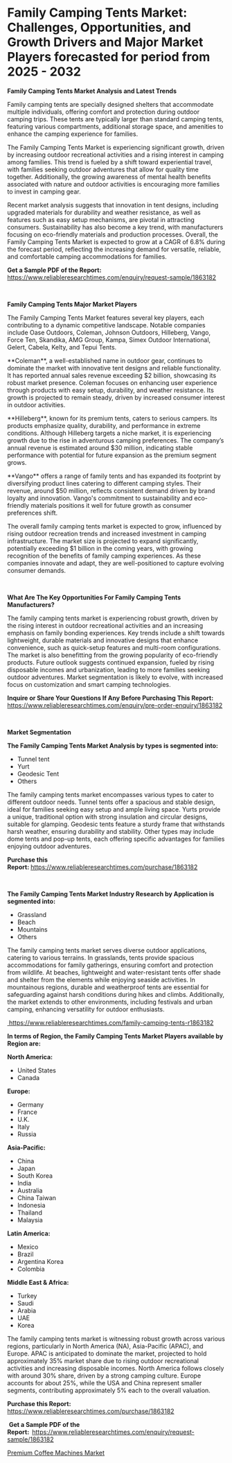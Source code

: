 <p><h1>Family Camping Tents Market: Challenges, Opportunities, and Growth Drivers and Major Market Players forecasted for period from 2025 - 2032</h1></p><p><strong>Family Camping Tents Market Analysis and Latest Trends</strong></p>
<p><p>Family camping tents are specially designed shelters that accommodate multiple individuals, offering comfort and protection during outdoor camping trips. These tents are typically larger than standard camping tents, featuring various compartments, additional storage space, and amenities to enhance the camping experience for families.</p><p>The Family Camping Tents Market is experiencing significant growth, driven by increasing outdoor recreational activities and a rising interest in camping among families. This trend is fueled by a shift toward experiential travel, with families seeking outdoor adventures that allow for quality time together. Additionally, the growing awareness of mental health benefits associated with nature and outdoor activities is encouraging more families to invest in camping gear.</p><p>Recent market analysis suggests that innovation in tent designs, including upgraded materials for durability and weather resistance, as well as features such as easy setup mechanisms, are pivotal in attracting consumers. Sustainability has also become a key trend, with manufacturers focusing on eco-friendly materials and production processes. Overall, the Family Camping Tents Market is expected to grow at a CAGR of 6.8% during the forecast period, reflecting the increasing demand for versatile, reliable, and comfortable camping accommodations for families.</p></p>
<p><strong>Get a Sample PDF of the Report:&nbsp;</strong> <a href="https://www.reliableresearchtimes.com/enquiry/request-sample/1863182?utm_campaign=2182&utm_medium=2&utm_source=Github&utm_content=ia&utm_term=07022025&utm_id=family-camping-tents">https://www.reliableresearchtimes.com/enquiry/request-sample/1863182</a></p>
<p>&nbsp;</p>
<p><strong>Family Camping Tents Major Market Players</strong></p>
<p><p>The Family Camping Tents Market features several key players, each contributing to a dynamic competitive landscape. Notable companies include Oase Outdoors, Coleman, Johnson Outdoors, Hilleberg, Vango, Force Ten, Skandika, AMG Group, Kampa, Simex Outdoor International, Gelert, Cabela, Kelty, and Tepui Tents. </p><p>**Coleman**, a well-established name in outdoor gear, continues to dominate the market with innovative tent designs and reliable functionality. It has reported annual sales revenue exceeding $2 billion, showcasing its robust market presence. Coleman focuses on enhancing user experience through products with easy setup, durability, and weather resistance. Its growth is projected to remain steady, driven by increased consumer interest in outdoor activities.</p><p>**Hilleberg**, known for its premium tents, caters to serious campers. Its products emphasize quality, durability, and performance in extreme conditions. Although Hilleberg targets a niche market, it is experiencing growth due to the rise in adventurous camping preferences. The company’s annual revenue is estimated around $30 million, indicating stable performance with potential for future expansion as the premium segment grows.</p><p>**Vango** offers a range of family tents and has expanded its footprint by diversifying product lines catering to different camping styles. Their revenue, around $50 million, reflects consistent demand driven by brand loyalty and innovation. Vango's commitment to sustainability and eco-friendly materials positions it well for future growth as consumer preferences shift.</p><p>The overall family camping tents market is expected to grow, influenced by rising outdoor recreation trends and increased investment in camping infrastructure. The market size is projected to expand significantly, potentially exceeding $1 billion in the coming years, with growing recognition of the benefits of family camping experiences. As these companies innovate and adapt, they are well-positioned to capture evolving consumer demands.</p></p>
<p>&nbsp;</p>
<p><strong>What Are The Key Opportunities For Family Camping Tents Manufacturers?</strong></p>
<p><p>The family camping tents market is experiencing robust growth, driven by the rising interest in outdoor recreational activities and an increasing emphasis on family bonding experiences. Key trends include a shift towards lightweight, durable materials and innovative designs that enhance convenience, such as quick-setup features and multi-room configurations. The market is also benefitting from the growing popularity of eco-friendly products. Future outlook suggests continued expansion, fueled by rising disposable incomes and urbanization, leading to more families seeking outdoor adventures. Market segmentation is likely to evolve, with increased focus on customization and smart camping technologies.</p></p>
<p><strong>Inquire or Share Your Questions If Any Before Purchasing This Report:</strong> <a href="https://www.reliableresearchtimes.com/enquiry/pre-order-enquiry/1863182?utm_campaign=2182&utm_medium=2&utm_source=Github&utm_content=ia&utm_term=07022025&utm_id=family-camping-tents">https://www.reliableresearchtimes.com/enquiry/pre-order-enquiry/1863182</a></p>
<p>&nbsp;</p>
<p><strong>Market Segmentation</strong></p>
<p><strong>The Family Camping Tents Market Analysis by types is segmented into:</strong></p>
<p><ul><li>Tunnel tent</li><li>Yurt</li><li>Geodesic Tent</li><li>Others</li></ul></p>
<p><p>The family camping tents market encompasses various types to cater to different outdoor needs. Tunnel tents offer a spacious and stable design, ideal for families seeking easy setup and ample living space. Yurts provide a unique, traditional option with strong insulation and circular designs, suitable for glamping. Geodesic tents feature a sturdy frame that withstands harsh weather, ensuring durability and stability. Other types may include dome tents and pop-up tents, each offering specific advantages for families enjoying outdoor adventures.</p></p>
<p><strong>Purchase this Report:&nbsp;</strong><a href="https://www.reliableresearchtimes.com/purchase/1863182?utm_campaign=2182&utm_medium=2&utm_source=Github&utm_content=ia&utm_term=07022025&utm_id=family-camping-tents">https://www.reliableresearchtimes.com/purchase/1863182</a></p>
<p>&nbsp;</p>
<p><strong>The Family Camping Tents Market Industry Research by Application is segmented into:</strong></p>
<p><ul><li>Grassland</li><li>Beach</li><li>Mountains</li><li>Others</li></ul></p>
<p><p>The family camping tents market serves diverse outdoor applications, catering to various terrains. In grasslands, tents provide spacious accommodations for family gatherings, ensuring comfort and protection from wildlife. At beaches, lightweight and water-resistant tents offer shade and shelter from the elements while enjoying seaside activities. In mountainous regions, durable and weatherproof tents are essential for safeguarding against harsh conditions during hikes and climbs. Additionally, the market extends to other environments, including festivals and urban camping, enhancing versatility for outdoor enthusiasts.</p></p>
<p><a href="https://www.reliableresearchtimes.com/family-camping-tents-r1863182?utm_campaign=2182&utm_medium=2&utm_source=Github&utm_content=ia&utm_term=07022025&utm_id=family-camping-tents">&nbsp;https://www.reliableresearchtimes.com/family-camping-tents-r1863182</a></p>
<p><strong>In terms of Region, the Family Camping Tents Market Players available by Region are:</strong></p>
<p>
    <p> <strong> North America: </strong>
        <ul>
            <li>United States</li>
            <li>Canada</li>
        </ul>
        </p> 
    <p> <strong> Europe: </strong>
        <ul>
            <li>Germany</li>
            <li>France</li>
            <li>U.K.</li>
            <li>Italy</li>
            <li>Russia</li>
        </ul>
        </p> 
    <p> <strong> Asia-Pacific: </strong>
        <ul>
            <li>China</li>
            <li>Japan</li>
            <li>South Korea</li>
            <li>India</li>
            <li>Australia</li>
            <li>China Taiwan</li>
            <li>Indonesia</li>
            <li>Thailand</li>
            <li>Malaysia</li>
        </ul>
        </p> 
    <p> <strong> Latin America: </strong>
        <ul>
            <li>Mexico</li>
            <li>Brazil</li>
            <li>Argentina Korea</li>
            <li>Colombia</li>
        </ul>
        </p> 
    <p> <strong> Middle East & Africa: </strong>
        <ul>
            <li>Turkey</li>
            <li>Saudi</li>
            <li>Arabia</li>
            <li>UAE</li>
            <li>Korea</li>
        </ul>
    </p>
    </p>
<p><p>The family camping tents market is witnessing robust growth across various regions, particularly in North America (NA), Asia-Pacific (APAC), and Europe. APAC is anticipated to dominate the market, projected to hold approximately 35% market share due to rising outdoor recreational activities and increasing disposable incomes. North America follows closely with around 30% share, driven by a strong camping culture. Europe accounts for about 25%, while the USA and China represent smaller segments, contributing approximately 5% each to the overall valuation.</p></p>
<p><strong>Purchase this Report: </strong><a href="https://www.reliableresearchtimes.com/purchase/1863182?utm_campaign=2182&utm_medium=2&utm_source=Github&utm_content=ia&utm_term=07022025&utm_id=family-camping-tents">https://www.reliableresearchtimes.com/purchase/1863182</a></p>
<p>&nbsp;<strong>Get a Sample PDF of the Report:&nbsp;&nbsp;</strong><a href="https://www.reliableresearchtimes.com/enquiry/request-sample/1863182?utm_campaign=2182&utm_medium=2&utm_source=Github&utm_content=ia&utm_term=07022025&utm_id=family-camping-tents">https://www.reliableresearchtimes.com/enquiry/request-sample/1863182</a></p>
<p><strong></strong></p>
<p><p><a href="https://github.com/tona7vba/Market-Research-Report-List-1/blob/main/premium-coffee-machines-market.md?utm_campaign=2182&utm_medium=2&utm_source=Github&utm_content=ia&utm_term=07022025&utm_id=family-camping-tents">Premium Coffee Machines Market</a></p></p>